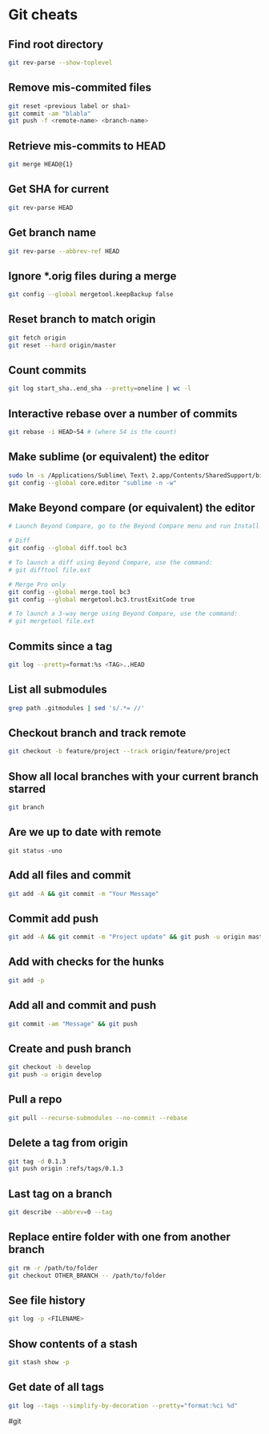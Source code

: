 # Git cheats

## Find root directory

```sh
git rev-parse --show-toplevel
```

## Remove mis-commited files

```sh
git reset <previous label or sha1>
git commit -am "blabla"
git push -f <remote-name> <branch-name>
```

## Retrieve mis-commits to HEAD

```sh
git merge HEAD@{1}
```

## Get SHA for current

```sh
git rev-parse HEAD
```

## Get branch name

```sh
git rev-parse --abbrev-ref HEAD
```

## Ignore *.orig files during a merge

```sh
git config --global mergetool.keepBackup false
```

## Reset branch to match origin

```sh
git fetch origin
git reset --hard origin/master
```

## Count commits

```sh
git log start_sha..end_sha --pretty=oneline | wc -l
```

## Interactive rebase over a number of commits

```sh
git rebase -i HEAD~54 # (where 54 is the count)
```

## Make sublime (or equivalent) the editor

```sh
sudo ln -s /Applications/Sublime\ Text\ 2.app/Contents/SharedSupport/bin/subl /usr/local/bin/sublime
git config --global core.editor "sublime -n -w"
```

## Make Beyond compare (or equivalent) the editor

```sh
# Launch Beyond Compare, go to the Beyond Compare menu and run Install Command Line Tools.

# Diff
git config --global diff.tool bc3

# To launch a diff using Beyond Compare, use the command:
# git difftool file.ext

# Merge Pro only
git config --global merge.tool bc3
git config --global mergetool.bc3.trustExitCode true

# To launch a 3-way merge using Beyond Compare, use the command:  
# git mergetool file.ext
```

## Commits since a tag

```sh
git log --pretty=format:%s <TAG>..HEAD
```

## List all submodules

```sh
grep path .gitmodules | sed 's/.*= //'
```

## Checkout branch and track remote

```sh
git checkout -b feature/project --track origin/feature/project
```

## Show all local branches with your current branch starred

```sh
git branch
```

## Are we up to date with remote

```sg
git status -uno
```

## Add all files and commit

```sh
git add -A && git commit -m "Your Message"
```

## Commit add push

```sh
git add -A && git commit -m "Project update" && git push -u origin master
```

## Add with checks for the hunks

```sh
git add -p
```

## Add all and commit and push

```sh
git commit -am "Message" && git push
```

## Create and push branch

```sh
git checkout -b develop
git push -u origin develop
```

## Pull a repo

```sh
git pull --recurse-submodules --no-commit --rebase
```

## Delete a tag from origin

```sh
git tag -d 0.1.3
git push origin :refs/tags/0.1.3
```

## Last tag on a branch

```sh
git describe --abbrev=0 --tag
```

## Replace entire folder with one from another branch

```sh
git rm -r /path/to/folder
git checkout OTHER_BRANCH -- /path/to/folder
```

## See file history

```sh
git log -p <FILENAME>
```

## Show contents of a stash

```sh
git stash show -p
```

## Get date of all tags

```sh
git log --tags --simplify-by-decoration --pretty="format:%ci %d"
```

#git